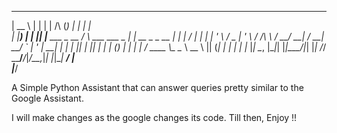 

 
  _____       _   _                                    _     _              _   
 |  __ \     | | | |                     /\           (_)   | |            | |  
 | |__) |   _| |_| |__   ___  _ __      /  \   ___ ___ _ ___| |_ __ _ _ __ | |_ 
 |  ___/ | | | __| '_ \ / _ \| '_ \    / /\ \ / __/ __| / __| __/ _` | '_ \| __|
 | |   | |_| | |_| | | | (_) | | | |  / ____ \\__ \__ \ \__ \ || (_| | | | | |_ 
 |_|    \__, |\__|_| |_|\___/|_| |_| /_/    \_\___/___/_|___/\__\__,_|_| |_|\__|
         __/ |                                                                  
        |___/                                                                   

 
 A Simple Python Assistant that can answer queries pretty similar to the Google Assistant.
 
 I will make changes as the google changes its code. Till then, Enjoy !! 
 
 
